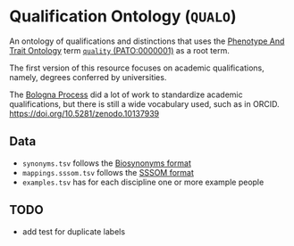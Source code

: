 # Qualification Ontology (`QUALO`)

An ontology of qualifications and distinctions that uses the 
[Phenotype And Trait Ontology](https://bioregistry.io/pato)
term [`quality` (PATO:0000001)](https://bioregistry.io/PATO:0000001?provider=ols)
as a root term.

The first version of this resource focuses on academic qualifications, namely, degrees conferred by universities.

The [Bologna Process](https://en.wikipedia.org/wiki/Bologna_Process) did a lot of work to standardize academic
qualifications, but there is still a wide vocabulary used, such as in ORCID.
https://doi.org/10.5281/zenodo.10137939

## Data

- `synonyms.tsv` follows the [Biosynonyms format](https://github.com/biopragmatics/biosynonyms)
- `mappings.sssom.tsv` follows the [SSSOM format](https://mapping-commons.github.io/sssom/)
- `examples.tsv` has for each discipline one or more example people

## TODO

- add test for duplicate labels
